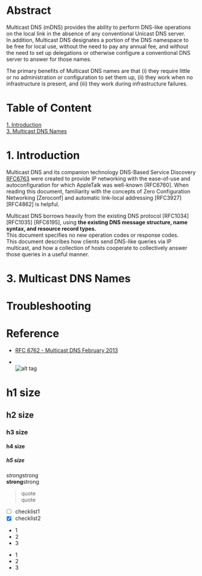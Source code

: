 # Abstract  
Multicast DNS (mDNS) provides the ability to perform DNS-like operations on the local link 
in the absence of any conventional Unicast DNS server.  
In addition, Multicast DNS designates a portion of the DNS namespace to be free for local use, 
without the need to pay any annual fee, and without the need to set up delegations or otherwise 
configure a conventional DNS server to answer for those names.

The primary benefits of Multicast DNS names are that 
(i) they require little or no administration or configuration to set them up, 
(ii) they work when no infrastructure is present, and 
(iii) they work during infrastructure failures.

# Table of Content  
[1.  Introduction](#introduction)  
[3.  Multicast DNS Names]()  

# 1.  Introduction  
Multicast DNS and its companion technology DNS-Based Service Discovery [RFC6763](https://tools.ietf.org/html/rfc6763) 
were created to provide IP networking with the ease-of-use and autoconfiguration for which 
AppleTalk was well-known [RFC6760].  When reading this document, familiarity with the concepts of 
Zero Configuration Networking [Zeroconf] and automatic link-local addressing [RFC3927] [RFC4862] is helpful.

Multicast DNS borrows heavily from the existing DNS protocol [RFC1034] [RFC1035] [RFC6195], using 
**the existing DNS message structure, name syntax, and resource record types.**  
This document specifies no new operation codes or response codes.  
This document describes how clients send DNS-like queries via IP multicast, and 
how a collection of hosts cooperate to collectively answer those queries in a useful manner.

# 3.  Multicast DNS Names  

# Troubleshooting


# Reference
* [RFC 6762 - Multicast DNS February 2013](https://tools.ietf.org/html/rfc6762)  


* []()  
![alt tag]()  

# h1 size

## h2 size

### h3 size

#### h4 size

##### h5 size

*strong*strong  
**strong**strong  

> quote  
> quote

- [ ] checklist1
- [x] checklist2

* 1
* 2
* 3

- 1
- 2
- 3
